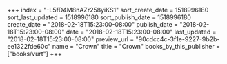 +++
index = "-L5fD4M8nAZr258yiKS1"
sort_create_date = 1518996180
sort_last_updated = 1518996180
sort_publish_date = 1518996180
create_date = "2018-02-18T15:23:00-08:00"
publish_date = "2018-02-18T15:23:00-08:00"
date = "2018-02-18T15:23:00-08:00"
last_updated = "2018-02-18T15:23:00-08:00"
preview_url = "90cdcc4c-3f1e-9227-9b2b-ee1322fde60c"
name = "Crown"
title = "Crown"
books_by_this_publisher = ["books/vurt"]
+++
